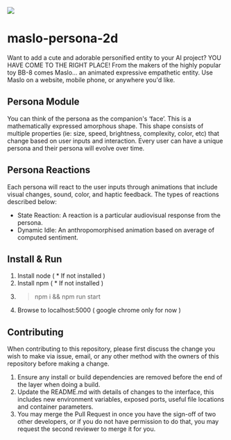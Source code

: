 ![](https://cdn-images-1.medium.com/max/1600/1*Gm7A7w4vJZeNXKHJQxhq7Q.gif)

# maslo-persona-2d
Want to add a cute and adorable personified entity to your AI project? YOU HAVE COME TO THE RIGHT PLACE! From the makers of the highly popular toy BB-8 comes Maslo... an animated expressive empathetic entity. Use Maslo on a website, mobile phone, or anywhere you'd like.  

## Persona Module
You can think of the persona as the companion's ‘face’. This is a mathematically expressed amorphous shape. This shape consists of multiple properties (ie: size, speed, brightness, complexity, color, etc) that change based on user inputs and interaction. Every user can have a unique persona and their persona will evolve over time. 

## Persona Reactions
Each persona will react to the user inputs through animations that include visual changes, sound, color, and haptic feedback. The types of reactions described below:
* State Reaction: A reaction is a particular audiovisual response from the persona. 
* Dynamic Idle: An anthropomorphised animation based on average of computed sentiment.

## Install & Run
1. Install node ( * If not installed )
2. Install npm ( * If not installed )
3. > npm i && npm run start
4. Browse to localhost:5000 ( google chrome only for now )

## Contributing
When contributing to this repository, please first discuss the change you wish to make via issue, email, or any other method with the owners of this repository before making a change.
1. Ensure any install or build dependencies are removed before the end of the layer when doing a build.
2. Update the README.md with details of changes to the interface, this includes new environment variables, exposed ports, useful file locations and container parameters.
3. You may merge the Pull Request in once you have the sign-off of two other developers, or if you do not have permission to do that, you may request the second reviewer to merge it for you.
